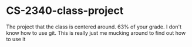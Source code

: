 # CS-2340-class-project
The project that the class is centered around. 63% of your grade.
I don't know how to use git. This is really just me mucking around to find out how to use it
